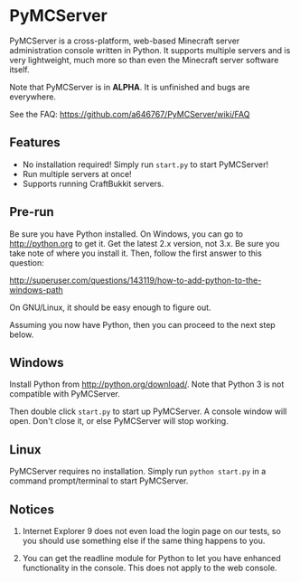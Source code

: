PyMCServer
==========

PyMCServer is a cross-platform, web-based Minecraft server administration
console written in Python. It supports multiple servers and is very
lightweight, much more so than even the Minecraft server software itself.

Note that PyMCServer is in **ALPHA**. It is unfinished and bugs are everywhere.

See the FAQ: https://github.com/a646767/PyMCServer/wiki/FAQ

Features
--------
  * No installation required! Simply run `start.py` to start PyMCServer!
  * Run multiple servers at once!
  * Supports running CraftBukkit servers.

Pre-run
------------
Be sure you have Python installed. On Windows, you can go to http://python.org
to get it. Get the latest 2.x version, not 3.x. Be sure you take note of where
you install it. Then, follow the first answer to this question:

http://superuser.com/questions/143119/how-to-add-python-to-the-windows-path

On GNU/Linux, it should be easy enough to figure out.

Assuming you now have Python, then you can proceed to the next step below.

Windows
-------
Install Python from http://python.org/download/. Note that Python 3 is not
compatible with PyMCServer.

Then double click `start.py` to start up PyMCServer. A console window will
open. Don't close it, or else PyMCServer will stop working.

Linux
-----
PyMCServer requires no installation. Simply run `python start.py` in a command
prompt/terminal to start PyMCServer.

Notices
------------
1. Internet Explorer 9 does not even load the login page on our tests, so you
should use something else if the same thing happens to you.

2. You can get the readline module for Python to let you have enhanced
functionality in the console. This does not apply to the web console.
